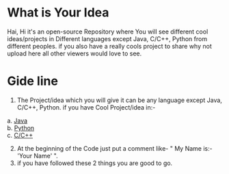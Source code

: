 # What is Your Idea
Hai, Hi it's an open-source Repository where You will see different cool ideas/projects in Different languages except Java, C/C++, Python from different peoples. if you also have a really cools project to share why not upload here all other viewers would love to see.
# Gide line
1. The Project/idea which you will give it can be any language except Java, C/C++, Python.
if you have Cool Project/idea in:-

  a. [Java](https://github.com/Sukarnascience/What-is-Your-Idea-in-Java)\
  b. [Python](https://github.com/Sukarnascience/What-is-Your-Idea-in-Python)\
  c. [C/C++](https://github.com/Sukarnascience/What-is-Your-Idea-in-Cpp)

2. At the beginning of the Code just put a comment like- " My Name is:- 'Your Name' ".
3. if you have followed these 2 things you are good to go.
